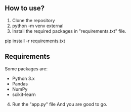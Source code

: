 ## How to use?

1. Clone the repository
2. python -m venv external
3. Install the required packages in "requirements.txt" file.

pip install -r requirements.txt

 ## Requirements
Some packages are:

- Python 3.x
- Pandas
- NumPy
- scikit-learn


4. Run the "app.py" file
And you are good to go. 
